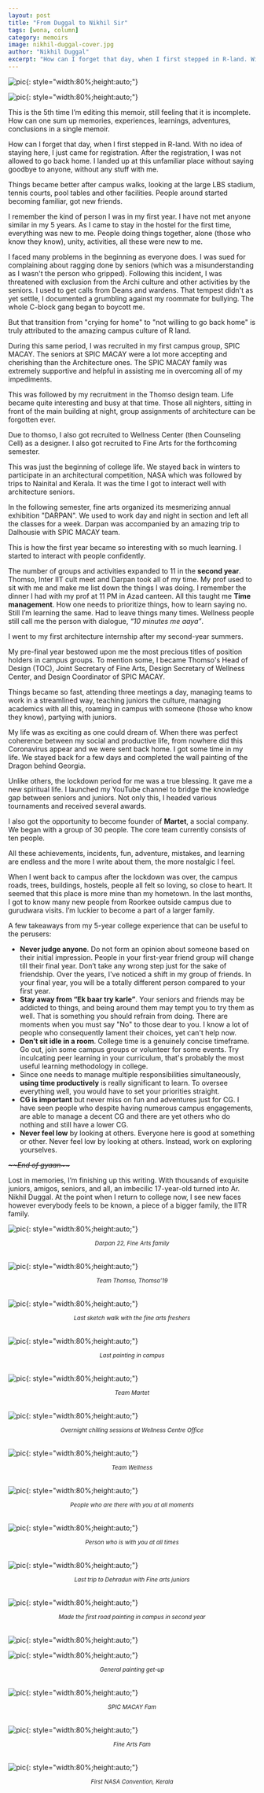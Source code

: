 ```yaml
---
layout: post
title: "From Duggal to Nikhil Sir"
tags: [wona, column]
category: memoirs
image: nikhil-duggal-cover.jpg
author: "Nikhil Duggal"
excerpt: "How can I forget that day, when I first stepped in R-land. With no idea of staying here, I just came for registration. After the registration, I was not allowed to go back home. I landed up at this unfamiliar place without saying goodbye to anyone, without any stuff with me."
---
```


![pic](/images/posts/nikhil-duggal-01.png){: style="width:80%;height:auto;"}

![pic](/images/posts/nikhil-duggal-02.png){: style="width:80%;height:auto;"}

This is the 5th time I’m editing this memoir, still feeling that it is incomplete. How can one sum up memories, experiences, learnings, adventures, conclusions in a single memoir.

How can I forget that day, when I first stepped in R-land. With no idea of staying here, I just came for registration. After the registration, I was not allowed to go back home. I landed up at this unfamiliar place without saying goodbye to anyone, without any stuff with me. 

Things became better after campus walks, looking at the large LBS stadium, tennis courts, pool tables and other facilities. People around started becoming familiar, got new friends. 

I remember the kind of person I was in my first year. I have not met anyone similar in my 5 years. As I came to stay in the hostel for the first time, everything was new to me. People doing things together, alone (those who know they know), unity, activities, all these were new to me. 

I faced many problems in the beginning as everyone does. I was sued for complaining about ragging done by seniors (which was a misunderstanding as I wasn't the person who gripped). Following this incident, I was threatened with exclusion from the Archi culture and other activities by the seniors. I used to get calls from Deans and wardens. That tempest didn't as yet settle, I documented a grumbling against my roommate for bullying. The whole C-block gang began to boycott me. 

But that transition from "crying for home" to "not willing to go back home" is truly attributed to the amazing campus culture of R land. 

During this same period, I was recruited in my first campus group, SPIC MACAY. The seniors at SPIC MACAY were a lot more accepting and cherishing than the Architecture ones. The SPIC MACAY family was extremely supportive and helpful in assisting me in overcoming all of my impediments. 

This was followed by my recruitment in the Thomso design team. Life became quite interesting and busy at that time. Those all nighters, sitting in front of the main building at night, group assignments of architecture can be forgotten ever.

Due to thomso, I also got recruited to Wellness Center (then Counseling Cell) as a designer. I also got recruited to Fine Arts for the forthcoming semester. 

This was just the beginning of college life. We stayed back in winters to participate in an architectural competition, NASA which was followed by trips to Nainital and Kerala. It was the time I got to interact well with architecture seniors. 

In the following semester, fine arts organized its mesmerizing annual exhibition "DARPAN". We used to work day and night in section and left all the classes for a week. Darpan was accompanied by an amazing trip to Dalhousie with SPIC MACAY team.

This is how the first year became so interesting with so much learning. I started to interact with people confidently. 

The number of groups and activities expanded to 11 in the **second year**. Thomso, Inter IIT cult meet and Darpan took all of my time. My prof used to sit with me and make me list down the things I was doing. I remember the dinner I had with my prof at 11 PM in Azad canteen. All this taught me **Time management**. How one needs to prioritize things, how to learn saying no. Still I’m learning the same. Had to leave things many times. Wellness people still call me the person with dialogue, _“10 minutes me aaya”_.

I went to my first architecture internship after my second-year summers.

My pre-final year bestowed upon me the most precious titles of position holders in campus groups. To mention some, I became Thomso's Head of Design (TOC), Joint Secretary of Fine Arts, Design Secretary of Wellness Center, and Design Coordinator of SPIC MACAY. 

Things became so fast, attending three meetings a day, managing teams to work in a streamlined way, teaching juniors the culture, managing academics with all this, roaming in campus with someone (those who know they know), partying with juniors.

My life was as exciting as one could dream of. When there was perfect coherence between my social and productive life, from nowhere did this Coronavirus appear and we were sent back home. I got some time in my life. We stayed back for a few days and completed the wall painting of the Dragon behind Georgia.

Unlike others, the lockdown period for me was a true blessing. It gave me a new spiritual life. I launched my YouTube channel to bridge the knowledge gap between seniors and juniors. Not only this, I headed various tournaments and received several awards.

I also got the opportunity to become founder of **Martet**, a social company. We began with a group of 30 people. The core team currently consists of ten people.

All these achievements, incidents, fun, adventure, mistakes, and learning are endless and the more I write about them, the more nostalgic I feel.

When I went back to campus after the lockdown was over, the campus roads, trees, buildings, hostels, people all felt so loving, so close to heart. It seemed that this place is more mine than my hometown. In the last months, I got to know many new people from Roorkee outside campus due to gurudwara visits. I’m luckier to become a part of a larger family.

A few takeaways from my 5-year college experience that can be useful to the perusers:


* **Never judge anyone**. Do not form an opinion about someone based on their initial impression. People in your first-year friend group will change till their final year. Don’t take any wrong step just for the sake of friendship. Over the years, I've noticed a shift in my group of friends. In your final year, you will be a totally different person compared to your first year.
* **Stay away from “Ek baar try karle”**. Your seniors and friends may be addicted to things, and being around them may tempt you to try them as well. That is something you should refrain from doing. There are moments when you must say "No" to those dear to you. I know a lot of people who consequently lament their choices, yet can't help now.
* **Don’t sit idle in a room**. College time is a genuinely concise timeframe. Go out, join some campus groups or volunteer for some events. Try inculcating peer learning in your curriculum, that's probably the most useful learning methodology in college. 
* Since one needs to manage multiple responsibilities simultaneously, **using time productively** is really significant to learn. To oversee everything well, you would have to set your priorities straight.
* **CG is important** but never miss on fun and adventures just for CG. I have seen people who despite having numerous campus engagements, are able to manage a decent CG and there are yet others who do nothing and still have a lower CG. 
* **Never feel low** by looking at others. Everyone here is good at something or other. Never feel low by looking at others. Instead, work on exploring yourselves. 

_<strike>\~\~End of gyaan\~\~</strike>_

Lost in memories, I’m finishing up this writing. With thousands of exquisite juniors, amigos, seniors, and all, an imbecilic 17-year-old turned into Ar. Nikhil Duggal. At the point when I return to college now, I see new faces however everybody feels to be known, a piece of a bigger family, the IITR family.

![pic](/images/posts/nikhil-duggal-03.jpg){: style="width:80%;height:auto;"}<center><em><small>Darpan 22, Fine Arts family</small></em></center><br />

![pic](/images/posts/nikhil-duggal-04.png){: style="width:80%;height:auto;"}<center><em><small>Team Thomso, Thomso’19</small></em></center><br />

![pic](/images/posts/nikhil-duggal-05.jpg){: style="width:80%;height:auto;"}<center><em><small>Last sketch walk with the fine arts freshers</small></em></center><br />

![pic](/images/posts/nikhil-duggal-06.jpg){: style="width:80%;height:auto;"}<center><em><small>Last painting in campus</small></em></center><br />

![pic](/images/posts/nikhil-duggal-07.jpg){: style="width:80%;height:auto;"}<center><em><small>Team Martet</small></em></center><br />

![pic](/images/posts/nikhil-duggal-08.jpg){: style="width:80%;height:auto;"}<center><em><small>Overnight chilling sessions at Wellness Centre Office</small></em></center><br />

![pic](/images/posts/nikhil-duggal-09.jpg){: style="width:80%;height:auto;"}<center><em><small>Team Wellness</small></em></center><br />

![pic](/images/posts/nikhil-duggal-10.jpg){: style="width:80%;height:auto;"}<center><em><small>People who are there with you at all moments</small></em></center><br />

![pic](/images/posts/nikhil-duggal-11.jpg){: style="width:80%;height:auto;"}<center><em><small>Person who is with you at all times</small></em></center><br />

![pic](/images/posts/nikhil-duggal-12.jpg){: style="width:80%;height:auto;"}<center><em><small>Last trip to Dehradun with Fine arts juniors</small></em></center><br />

![pic](/images/posts/nikhil-duggal-13.gif){: style="width:80%;height:auto;"}<center><em><small>Made the first road painting in campus in second year</small></em></center><br />

![pic](/images/posts/nikhil-duggal-14.png){: style="width:80%;height:auto;"}

![pic](/images/posts/nikhil-duggal-15.png){: style="width:80%;height:auto;"}<center><em><small>General painting get-up</small></em></center><br />

![pic](/images/posts/nikhil-duggal-16.png){: style="width:80%;height:auto;"}<center><em><small>SPIC MACAY Fam</small></em></center><br />

![pic](/images/posts/nikhil-duggal-17.png){: style="width:80%;height:auto;"}<center><em><small>Fine Arts Fam</small></em></center><br />

![pic](/images/posts/nikhil-duggal-18.png){: style="width:80%;height:auto;"}<center><em><small>First NASA Convention, Kerala</small></em></center><br />
